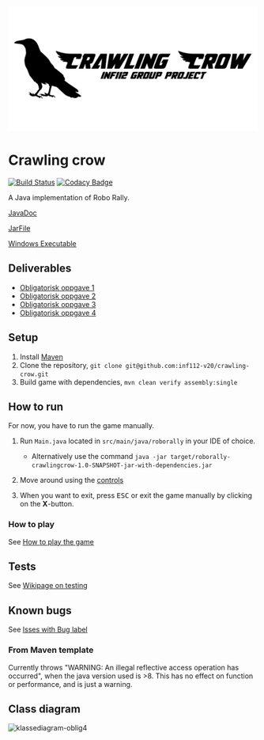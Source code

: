 ![Crawling crow logo](assets/logo.png)
# Crawling crow

[![Build Status](https://travis-ci.com/inf112-v20/crawling-crow.svg?branch=master)](https://travis-ci.com/inf112-v20/crawling-crow) [![Codacy Badge](https://api.codacy.com/project/badge/Grade/1ef3b79326324c30a5b5b61d5addef5b)](https://www.codacy.com/gh/inf112-v20/crawling-crow?utm_source=github.com&amp;utm_medium=referral&amp;utm_content=inf112-v20/crawling-crow&amp;utm_campaign=Badge_Grade)

A Java implementation of Robo Rally.

[JavaDoc](https://inf112-v20.github.io/crawling-crow/documentation/javadoc/)

[JarFile](https://inf112-v20.github.io/crawling-crow/out/artifacts/roborally_crawlingcrow_jar/roborally-crawlingcrow.jar)

[Windows Executable](https://inf112-v20.github.io/crawling-crow/out/RoboRally.exe)

## Deliverables
-   [Obligatorisk oppgave 1](Deliverables/ObligatoriskOppgave1.md)
-   [Obligatorisk oppgave 2](Deliverables/ObligatoriskOppgave2.md)
-   [Obligatorisk oppgave 3](Deliverables/ObligatoriskOppgave3.md)
-   [Obligatorisk oppgave 4](Deliverables/ObligatoriskOppgave4.md)

## Setup
1.  Install [Maven](https://maven.apache.org/download.cgi)
2.  Clone the repository, `git clone git@github.com:inf112-v20/crawling-crow.git`
3.  Build game with dependencies, `mvn clean verify assembly:single`

## How to run
For now, you have to run the game manually.

1.  Run `Main.java` located in `src/main/java/roborally` in your IDE of choice.
    -   Alternatively use the command `java -jar target/roborally-crawlingcrow-1.0-SNAPSHOT-jar-with-dependencies.jar`

2.  Move around using the [controls](https://github.com/inf112-v20/crawling-crow/wiki/Hvordan-spille-spillet#kontroll-i-spillet)

3.  When you want to exit, press <kbd>ESC</kbd> or exit the game manually by clicking on the **X**-button.

### How to play
See [How to play the game](https://github.com/inf112-v20/crawling-crow/wiki/Hvordan-spille-spillet)

## Tests
See [Wikipage on testing](https://github.com/inf112-v20/crawling-crow/wiki/Tester)

## Known bugs
See [Isses with Bug label](https://github.com/inf112-v20/crawling-crow/issues?q=is%3Aissue+is%3Aopen+label%3Abug+sort%3Aupdated-desc)

### From Maven template
Currently throws "WARNING: An illegal reflective access operation has occurred", 
when the java version used is >8. This has no effect on function or performance, and is just a warning.

## Class diagram
![klassediagram-oblig4](https://user-images.githubusercontent.com/59846048/81407446-b391db80-913b-11ea-8244-0b5d6b1d3707.png)
